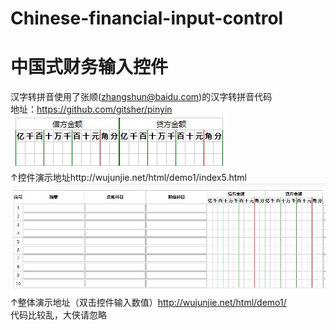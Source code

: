# Chinese-financial-input-control
中国式财务输入控件
======
汉字转拼音使用了张顺(zhangshun@baidu.com)的汉字转拼音代码<br>
地址：https://github.com/gitsher/pinyin<br>
![](https://github.com/cocashu/Chinese-financial-input-control/raw/master/demo1.jpg)  
↑控件演示地址http://wujunjie.net/html/demo1/index5.html<br>
![](https://github.com/cocashu/Chinese-financial-input-control/raw/master/demo2.jpg) <br>
↑整体演示地址（双击控件输入数值）http://wujunjie.net/html/demo1/<br>
代码比较乱，大侠请忽略
